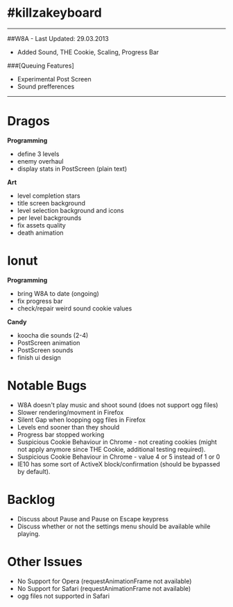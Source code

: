 #killzakeyboard
==============
___

##W8A - Last Updated: 29.03.2013
- Added Sound, THE Cookie, Scaling, Progress Bar

###[Queuing Features]
- Experimental Post Screen
- Sound prefferences

___

Dragos
======

**Programming**
- define 3 levels
- enemy overhaul
- display stats in PostScreen (plain text)

**Art**
- level completion stars
- title screen background
- level selection background and icons
- per level backgrounds
- fix assets quality
- death animation

Ionut
=====

**Programming**
- bring W8A to date (ongoing)
- fix progress bar
- check/repair weird sound cookie values

**Candy**
- koocha die sounds (2-4)
- PostScreen animation
- PostScreen sounds
- finish ui design

Notable Bugs
====
- W8A doesn't play music and shoot sound (does not support ogg files)
- Slower rendering/movment in Firefox
- Silent Gap when loopping ogg files in Firefox
- Levels end sooner than they should
- Progress bar stopped working
- Suspicious Cookie Behaviour in Chrome - not creating cookies (might not apply anymore since THE Cookie, additional testing required).
- Suspicious Cookie Behaviour in Chrome - value 4 or 5 instead of 1 or 0
- IE10 has some sort of ActiveX block/confirmation (should be bypassed by default).

Backlog
=====
- Discuss about Pause and Pause on Escape keypress
- Discuss whether or not the settings menu should be available while playing.

Other Issues
=====
- No Support for Opera (requestAnimationFrame not available)
- No Support for Safari (requestAnimationFrame not available)
- ogg files not supported in Safari
